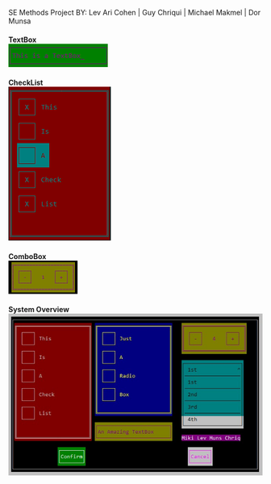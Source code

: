 SE Methods Project BY:
Lev Ari Cohen | Guy Chriqui | Michael Makmel | Dor Munsa

#### TextBox<br>![TextBox](https://github.com/LevAriC/SE-Methods/blob/master/Images/TextBox.PNG?raw=true)<br>

#### CheckList<br>![CheckList](https://github.com/LevAriC/SE-Methods/blob/master/Images/CheckList.PNG?raw=true)<br>

#### ComboBox<br>![ComboBox](https://github.com/LevAriC/SE-Methods/blob/master/Images/NumericBox1.PNG?raw=true)<br>

#### System Overview<br>![SO](https://github.com/LevAriC/SE-Methods/blob/master/Images/Main.PNG?raw=true)<br>
